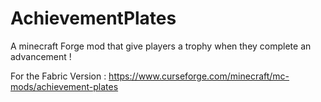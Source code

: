# AchievementPlates
A minecraft Forge mod that give players a trophy when they complete an advancement !

For the Fabric Version : https://www.curseforge.com/minecraft/mc-mods/achievement-plates

